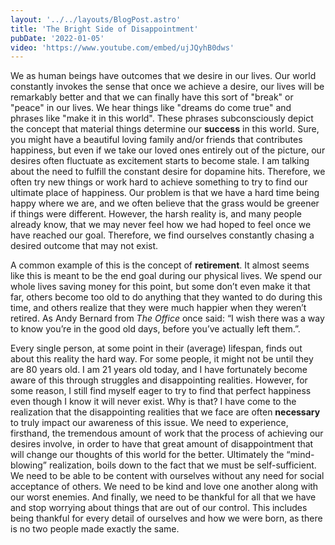```yaml
---
layout: '../../layouts/BlogPost.astro'
title: 'The Bright Side of Disappointment'
pubDate: '2022-01-05'
video: 'https://www.youtube.com/embed/ujJQyhB0dws'
---
```


We as human beings have outcomes that we desire in our lives. Our world constantly invokes the sense that once we achieve a desire, our lives will be remarkably better and that we can finally have this sort of "break" or "peace" in our lives. We hear things like "dreams do come true" and phrases like "make it in this world". These phrases subconsciously depict the concept that material things determine our **success** in this world. Sure, you might have a beautiful loving family and/or friends that contributes happiness, but even if we take our loved ones entirely out of the picture, our desires often fluctuate as excitement starts to become stale. I am talking about the need to fulfill the constant desire for dopamine hits. Therefore, we often try new things or work hard to achieve something to try to find our ultimate place of happiness. Our problem is that we have a hard time being happy where we are, and we often believe that the grass would be greener if things were different. However, the harsh reality is, and many people already know, that we may never feel how we had hoped to feel once we have reached our goal. Therefore, we find ourselves constantly chasing a desired outcome that may not exist.

A common example of this is the concept of **retirement**. It almost seems like this is meant to be the end goal during our physical lives. We spend our whole lives saving money for this point, but some don’t even make it that far, others become too old to do anything that they wanted to do during this time, and others realize that they were much happier when they weren’t retired. As Andy Bernard from _The Office_ once said: “I wish there was a way to know you’re in the good old days, before you’ve actually left them.”.

Every single person, at some point in their (average) lifespan, finds out about this reality the hard way. For some people, it might not be until they are 80 years old. I am 21 years old today, and I have fortunately become aware of this through struggles and disappointing realities. However, for some reason, I still find myself eager to try to find that perfect happiness even though I know it will never exist. Why is that? I have come to the realization that the disappointing realities that we face are often **necessary** to truly impact our awareness of this issue. We need to experience, firsthand, the tremendous amount of work that the process of achieving our desires involve, in order to have that great amount of disappointment that will change our thoughts of this world for the better. Ultimately the “mind-blowing” realization, boils down to the fact that we must be self-sufficient. We need to be able to be content with ourselves without any need for social acceptance of others. We need to be kind and love one another along with our worst enemies. And finally, we need to be thankful for all that we have and stop worrying about things that are out of our control. This includes being thankful for every detail of ourselves and how we were born, as there is no two people made exactly the same.

